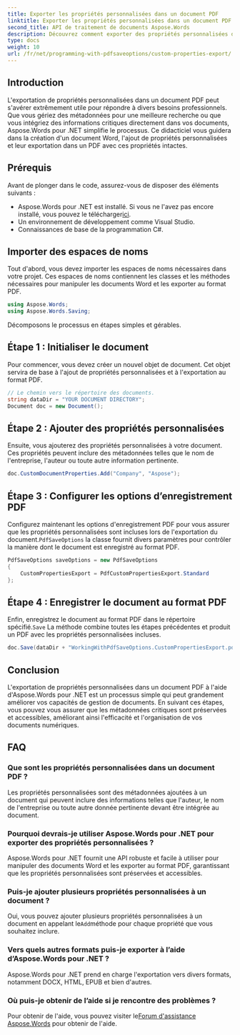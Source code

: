 ```yaml
---
title: Exporter les propriétés personnalisées dans un document PDF
linktitle: Exporter les propriétés personnalisées dans un document PDF
second_title: API de traitement de documents Aspose.Words
description: Découvrez comment exporter des propriétés personnalisées dans un document PDF à l'aide d'Aspose.Words pour .NET avec notre guide détaillé étape par étape.
type: docs
weight: 10
url: /fr/net/programming-with-pdfsaveoptions/custom-properties-export/
---
```

## Introduction

L'exportation de propriétés personnalisées dans un document PDF peut s'avérer extrêmement utile pour répondre à divers besoins professionnels. Que vous gériez des métadonnées pour une meilleure recherche ou que vous intégriez des informations critiques directement dans vos documents, Aspose.Words pour .NET simplifie le processus. Ce didacticiel vous guidera dans la création d'un document Word, l'ajout de propriétés personnalisées et leur exportation dans un PDF avec ces propriétés intactes.

## Prérequis

Avant de plonger dans le code, assurez-vous de disposer des éléments suivants :

-  Aspose.Words pour .NET est installé. Si vous ne l'avez pas encore installé, vous pouvez le télécharger[ici](https://releases.aspose.com/words/net/).
- Un environnement de développement comme Visual Studio.
- Connaissances de base de la programmation C#.

## Importer des espaces de noms

Tout d'abord, vous devez importer les espaces de noms nécessaires dans votre projet. Ces espaces de noms contiennent les classes et les méthodes nécessaires pour manipuler les documents Word et les exporter au format PDF.

```csharp
using Aspose.Words;
using Aspose.Words.Saving;
```

Décomposons le processus en étapes simples et gérables.

## Étape 1 : Initialiser le document

Pour commencer, vous devez créer un nouvel objet de document. Cet objet servira de base à l'ajout de propriétés personnalisées et à l'exportation au format PDF.

```csharp
// Le chemin vers le répertoire des documents.
string dataDir = "YOUR DOCUMENT DIRECTORY";
Document doc = new Document();
```

## Étape 2 : Ajouter des propriétés personnalisées

Ensuite, vous ajouterez des propriétés personnalisées à votre document. Ces propriétés peuvent inclure des métadonnées telles que le nom de l'entreprise, l'auteur ou toute autre information pertinente.

```csharp
doc.CustomDocumentProperties.Add("Company", "Aspose");
```

## Étape 3 : Configurer les options d’enregistrement PDF

 Configurez maintenant les options d'enregistrement PDF pour vous assurer que les propriétés personnalisées sont incluses lors de l'exportation du document.`PdfSaveOptions` la classe fournit divers paramètres pour contrôler la manière dont le document est enregistré au format PDF.

```csharp
PdfSaveOptions saveOptions = new PdfSaveOptions
{
    CustomPropertiesExport = PdfCustomPropertiesExport.Standard
};
```

## Étape 4 : Enregistrer le document au format PDF

 Enfin, enregistrez le document au format PDF dans le répertoire spécifié.`Save` La méthode combine toutes les étapes précédentes et produit un PDF avec les propriétés personnalisées incluses.

```csharp
doc.Save(dataDir + "WorkingWithPdfSaveOptions.CustomPropertiesExport.pdf", saveOptions);
```

## Conclusion

L'exportation de propriétés personnalisées dans un document PDF à l'aide d'Aspose.Words pour .NET est un processus simple qui peut grandement améliorer vos capacités de gestion de documents. En suivant ces étapes, vous pouvez vous assurer que les métadonnées critiques sont préservées et accessibles, améliorant ainsi l'efficacité et l'organisation de vos documents numériques.

## FAQ

### Que sont les propriétés personnalisées dans un document PDF ?
Les propriétés personnalisées sont des métadonnées ajoutées à un document qui peuvent inclure des informations telles que l'auteur, le nom de l'entreprise ou toute autre donnée pertinente devant être intégrée au document.

### Pourquoi devrais-je utiliser Aspose.Words pour .NET pour exporter des propriétés personnalisées ?
Aspose.Words pour .NET fournit une API robuste et facile à utiliser pour manipuler des documents Word et les exporter au format PDF, garantissant que les propriétés personnalisées sont préservées et accessibles.

### Puis-je ajouter plusieurs propriétés personnalisées à un document ?
 Oui, vous pouvez ajouter plusieurs propriétés personnalisées à un document en appelant le`Add`méthode pour chaque propriété que vous souhaitez inclure.

### Vers quels autres formats puis-je exporter à l’aide d’Aspose.Words pour .NET ?
Aspose.Words pour .NET prend en charge l'exportation vers divers formats, notamment DOCX, HTML, EPUB et bien d'autres.

### Où puis-je obtenir de l’aide si je rencontre des problèmes ?
 Pour obtenir de l'aide, vous pouvez visiter le[Forum d'assistance Aspose.Words](https://forum.aspose.com/c/words/8) pour obtenir de l'aide.
